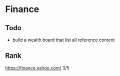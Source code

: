 # Finance

## Todo

* build a wealth board that list all reference content

## Rank

https://finance.yahoo.com/ 3/5
